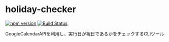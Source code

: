 # holiday-checker

[![npm version](https://badge.fury.io/js/holiday-check.svg)](https://badge.fury.io/js/holiday-check)
[![Build Status](https://travis-ci.com/anbhrm/holiday-checker.svg?branch=main)](https://travis-ci.com/anbhrm/holiday-checker)


GoogleCalendarAPIを利用し、実行日が祝日であるかをチェックするCLIツール
